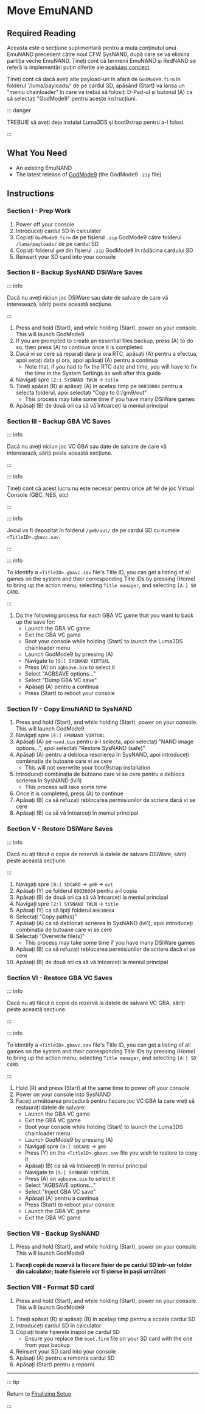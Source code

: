 # Move EmuNAND

## Required Reading

Aceasta este o secțiune suplimentară pentru a muta conținutul unui EmuNAND precedent către noul CFW SysNAND, după care se va elimina partiția veche EmuNAND. Țineți cont că termenii EmuNAND și RedNAND se referă la implementări puțin diferite ale [aceluiași concept](http://3dbrew.org/wiki/NAND_Redirection).

Țineți cont că dacă aveți alte payload-uri în afară de `GodMode9.firm` în folderul '/luma/payloads/' de pe cardul SD, apăsând (Start) va lansa un "meniu chainloader" în care va trebui să folosiți D-Pad-ul și butonul (A) ca să selectați "GodMode9" pentru aceste instrucțiuni.

::: danger

TREBUIE să aveți deja instalat Luma3DS şi boot9strap pentru a-l folosi.

:::

## What You Need

- An existing EmuNAND
- The latest release of [GodMode9](https://github.com/d0k3/GodMode9/releases/latest) (the GodMode9 `.zip` file)

## Instructions

### Section I - Prep Work

1. Power off your console
2. Introduceți cardul SD în calculator
3. Copiați `GodMode9.firm` de pe fișierul `.zip` GodMode9 către folderul `/luma/payloads/` de pe cardul SD
4. Copiați folderul `gm9` din fișierul `.zip` GodMode9 în rădăcina cardului SD
5. Reinsert your SD card into your console

### Section II - Backup SysNAND DSiWare Saves

::: info

Dacă nu aveți niciun joc DSiWare sau date de salvare de care vă interesează, săriți peste această secțiune.

:::

1. Press and hold (Start), and while holding (Start), power on your console. This will launch GodMode9
2. If you are prompted to create an essential files backup, press (A) to do so, then press (A) to continue once it is completed
3. Dacă vi se cere să reparați dara și ora RTC, apăsați (A) pentru a efectua, apoi setați data și ora, apoi apăsați (A) pentru a continua
    - Note that, if you had to fix the RTC date and time, you will have to fix the time in the System Settings as well after this guide
4. Navigați spre `[2:] SYSNAND TWLN` -> `title`
5. Țineți apăsat (R) și apăsați (A) în același timp pe `00030004` pentru a selecta folderul, apoi selectați "Copy to 0:/gm9/out"
    - This process may take some time if you have many DSiWare games
6. Apăsați (B) de două ori ca să vă întoarceți la meniul principal

### Section III - Backup GBA VC Saves

::: info

Dacă nu aveți niciun joc VC GBA sau date de salvare de care vă interesează, săriți peste această secțiune.

:::

::: info

Țineți cont că acest lucru nu este necesar pentru orice alt fel de joc Virtual Console (GBC, NES, etc)

:::

::: info

Jocul va fi depozitat în folderul `/gm9/out/` de pe cardul SD cu numele `<TitleID>.gbavc.sav`.

:::

::: info

To identify a `<TitleID>.gbavc.sav` file's Title ID, you can get a listing of all games on the system and their corresponding Title IDs by pressing (Home) to bring up the action menu, selecting `Title manager`, and selecting `[A:] SD CARD`.

:::

1. Do the following process for each GBA VC game that you want to back up the save for:
    - Launch the GBA VC game
    - Exit the GBA VC game
    - Boot your console while holding (Start) to launch the Luma3DS chainloader menu
    - Launch GodMode9 by pressing (A)
    - Navigate to `[S:] SYSNAND VIRTUAL`
    - Press (A) on `agbsave.bin` to select it
    - Select "AGBSAVE options..."
    - Select "Dump GBA VC save"
    - Apăsați (A) pentru a continua
    - Press (Start) to reboot your console

### Section IV - Copy EmuNAND to SysNAND

1. Press and hold (Start), and while holding (Start), power on your console. This will launch GodMode9
2. Navigați spre `[E:] EMUNAND VIRTUAL`
3. Apăsați (A) pe `nand.bin` pentru a-l selecta, apoi selectați "NAND image options...", apoi selectați "Restore SysNAND (safe)"
4. Apăsați (A) pentru a debloca rescrierea în SysNAND, apoi introduceți combinația de butoane care vi se cere
    - This will not overwrite your boot9strap installation
5. Introduceți combinația de butoane care vi se cere pentru a debloca scrierea în SysNAND (lvl1)
    - This process will take some time
6. Once it is completed, press (A) to continue
7. Apăsați (B) ca să refuzați reblocarea permisiunilor de scriere dacă vi se cere
8. Apăsați (B) ca să vă întoarceți în meniul principal

### Section V - Restore DSiWare Saves

::: info

Dacă nu ați făcut o copie de rezervă la datele de salvare DSiWare, săriți peste această secțiune.

:::

1. Navigați spre `[0:] SDCARD` -> `gm9` -> `out`
2. Apăsați (Y) pe folderul `00030004` pentru a-l copia
3. Apăsați (B) de două ori ca să vă întoarceți la meniul principal
4. Navigați spre `[2:] SYSNAND TWLN` -> `title`
5. Apăsați (Y) ca să lipiți folderul `00030004`
6. Selectați "Copy path(s)"
7. Apăsați (A) ca să deblocați scrierea în SysNAND (lvl1), apoi introduceți combinația de butoane care vi se cere
8. Selectați "Overwrite file(s)"
    - This process may take some time if you have many DSiWare games
9. Apăsați (B) ca să refuzați reblocarea permisiunilor de scriere dacă vi se cere
10. Apăsați (B) de două ori ca să vă întoarceți la meniul principal

### Section VI - Restore GBA VC Saves

::: info

Dacă nu ați făcut o copie de rezervă la datele de salvare VC GBA, săriți peste această secțiune.

:::

::: info

To identify a `<TitleID>.gbavc.sav` file's Title ID, you can get a listing of all games on the system and their corresponding Title IDs by pressing (Home) to bring up the action menu, selecting `Title manager`, and selecting `[A:] SD CARD`.

:::

1. Hold (R) and press (Start) at the same time to power off your console
2. Power on your console into SysNAND
3. Faceți următoarea procedură pentru fiecare joc VC GBA la care vreți să restaurați datele de salvare:
    - Launch the GBA VC game
    - Exit the GBA VC game
    - Boot your console while holding (Start) to launch the Luma3DS chainloader menu
    - Launch GodMode9 by pressing (A)
    - Navigați spre `[0:] SDCARD` -> `gm9`
    - Press (Y) on the `<TitleID>.gbavc.sav` file you wish to restore to copy it
    - Apăsați (B) ca să vă întoarceți în meniul principal
    - Navigate to `[S:] SYSNAND VIRTUAL`
    - Press (A) on `agbsave.bin` to select it
    - Select "AGBSAVE options..."
    - Select "Inject GBA VC save"
    - Apăsați (A) pentru a continua
    - Press (Start) to reboot your console
    - Launch the GBA VC game
    - Exit the GBA VC game

### Section VII - Backup SysNAND

1. Press and hold (Start), and while holding (Start), power on your console. This will launch GodMode9

<!--@include: ./_include/nand-backup.md -->

1. **Faceți copii de rezervă la fiecare fișier de pe cardul SD într-un folder din calculator; toate fișierele vor fi șterse în pașii următori**

### Section VIII - Format SD card

1. Press and hold (Start), and while holding (Start), power on your console. This will launch GodMode9

<!--@include: ./_include/format-sd-gm9.md -->

1. Țineți apăsat (R) și apăsați (B) în același timp pentru a scoate cardul SD
2. Introduceți cardul SD în calculator
3. Copiați toate fișierele înapoi pe cardul SD
    - Ensure you replace the `boot.firm` file on your SD card with the one from your backup
4. Reinsert your SD card into your console
5. Apăsați (A) pentru a remonta cardul SD
6. Apăsați (Start) pentru a reporni

___

::: tip

Return to [Finalizing Setup](finalizing-setup)

:::
